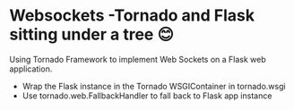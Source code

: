 # Websockets -Tornado and Flask sitting under a tree :blush:

Using Tornado Framework to implement Web Sockets on a Flask web application.

- Wrap the Flask instance in the Tornado WSGIContainer in tornado.wsgi
- Use tornado.web.FallbackHandler to fall back to Flask app instance
